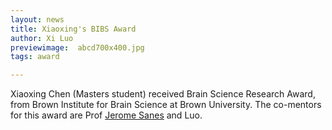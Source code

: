 ```yaml
---
layout: news
title: Xiaoxing's BIBS Award
author: Xi Luo
previewimage:  abcd700x400.jpg
tags: award

---
```

Xiaoxing Chen (Masters student) received Brain Science Research Award, from Brown Institute for Brain Science at Brown University.  The co-mentors for this award are Prof [Jerome Sanes](http://www.brown.edu/research/labs/sanes/) and Luo.
